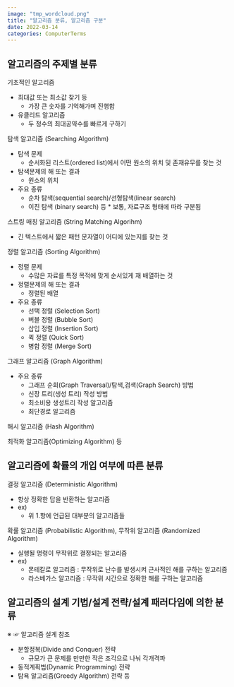 ```yaml
---
image: "tmp_wordcloud.png"
title: "알고리즘 분류, 알고리즘 구분"
date: 2022-03-14
categories: ComputerTerms
---
```


## 알고리즘의 주제별 분류

기초적인 알고리즘

* 최대값 또는 최소값 찾기 등
  * 가장 큰 숫자를 기억해가며 진행함 
* 유클리드 알고리즘
  * 두 정수의 최대공약수를 빠르게 구하기

탐색 알고리즘 (Searching Algorithm)

* 탐색 문제 
  * 순서화된 리스트(ordered list)에서 어떤 원소의 위치 및 존재유무를 찾는 것
* 탐색문제의 해 또는 결과
  * 원소의 위치
* 주요 종류
  * 순차 탐색(sequential search)/선형탐색(linear search)
  * 이진 탐색 (binary search) 등
        * 보통, 자료구조 형태에 따라 구분됨

스트링 매칭 알고리즘 (String Matching Algorihm)

* 긴 텍스트에서 짧은 패턴 문자열이 어디에 있는지를 찾는 것 

정렬 알고리즘 (Sorting Algorithm)

* 정렬 문제
  * 수많은 자료를 특정 목적에 맞게 순서있게 재 배열하는 것
* 정렬문제의 해 또는 결과
  * 정렬된 배열
* 주요 종류
  * 선택 정렬 (Selection Sort)
  * 버블 정렬 (Bubble Sort)
  * 삽입 정렬 (Insertion Sort)
  * 퀵 정렬 (Quick Sort)
  * 병합 정렬 (Merge Sort)

그래프 알고리즘 (Graph Algorithm)

* 주요 종류
  * 그래프 순회(Graph Traversal)/탐색,검색(Graph Search) 방법
  * 신장 트리(생성 트리) 작성 방법
  * 최소비용 생성트리 작성 알고리즘
  * 최단경로 알고리즘

해시 알고리즘 (Hash Algorithm)

최적화 알고리즘(Optimizing Algorithm) 등


## 알고리즘에 확률의 개입 여부에 따른 분류

결정 알고리즘 (Deterministic Algorithm)

* 항상 정확한 답을 반환하는 알고리즘
* ex) 
  * 위 1.항에 언급된 대부분의 알고리즘들

확률 알고리즘 (Probabilistic Algorithm), 무작위 알고리즘 (Randomized Algorithm)

* 실행될 명령이 무작위로 결정되는 알고리즘
* ex) 
  * 몬테칼로 알고리즘 : 무작위로 난수를 발생시켜 근사적인 해를 구하는 알고리즘
  * 라스베가스 알고리즘 : 무작위 시간으로 정확한 해를 구하는 알고리즘


## 알고리즘의 설계 기법/설계 전략/설계 패러다임에 의한 분류

※ ☞ 알고리즘 설계 참조

* 분할정복(Divide and Conquer) 전략
  * 규모가 큰 문제를 만만한 작은 조각으로 나눠 각개격파 
* 동적계획법(Dynamic Programming) 전략
* 탐욕 알고리즘(Greedy Algorithm) 전략 등